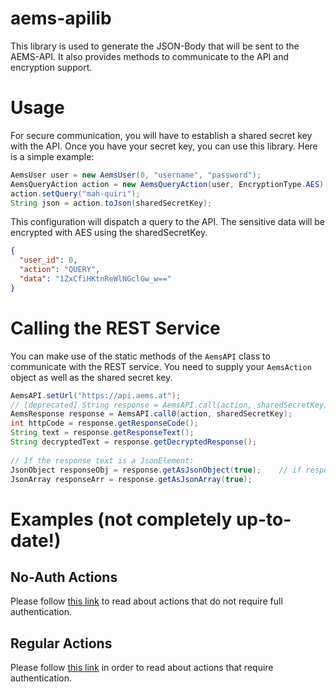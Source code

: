# aems-apilib
This library is used to generate the JSON-Body that will be sent to the AEMS-API. It also provides methods to communicate to the API and encryption support.

# Usage
For secure communication, you will have to establish a shared secret key with the API. Once you have your secret key, you can use this library. Here is a simple example: 
```java
AemsUser user = new AemsUser(0, "username", "password");
AemsQueryAction action = new AemsQueryAction(user, EncryptionType.AES);
action.setQuery("mah-quiri");
String json = action.toJson(sharedSecretKey);
``` 
This configuration will dispatch a query to the API. The sensitive data will be encrypted with AES using the sharedSecretKey.
```json
{
  "user_id": 0,
  "action": "QUERY",
  "data": "1ZxCfiHKtnReWlNGclGw_w=="
}
``` 
# Calling the REST Service
You can make use of the static methods of the `AemsAPI` class to communicate with the REST service. You need to supply your `AemsAction` object as well as the shared secret key.
```java
AemsAPI.setUrl("https://api.aems.at");
// [deprecated] String response = AemsAPI.call(action, sharedSecretKey);
AemsResponse response = AemsAPI.call0(action, sharedSecretKey);
int httpCode = response.getResponseCode();
String text = response.getResponseText();
String decryptedText = response.getDecryptedResponse();
        
// If the response text is a JsonElement:
JsonObject responseObj = response.getAsJsonObject(true);    // if response text is encrypted, pass "true"
JsonArray responseArr = response.getAsJsonArray(true);
```

# Examples (not completely up-to-date!)
## No-Auth Actions
Please follow [this link](https://github.com/GitGraf/aems-apilib/wiki/No-Authentication-Actions) to read about actions that do not require full authentication.
## Regular Actions
Please follow [this link](https://github.com/GitGraf/aems-apilib/wiki/Aems-Actions) in order to read about actions that require authentication.
